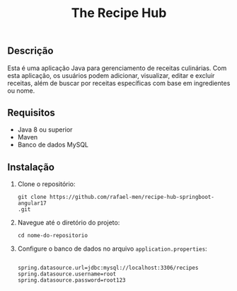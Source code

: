 <header>
        <h1>The Recipe Hub</h1>  
    </header>

<section>
        <h2>Descrição</h2>
        <p>Esta é uma aplicação Java para gerenciamento de receitas culinárias. Com esta aplicação, os usuários podem adicionar, visualizar, editar e excluir receitas, além de buscar por receitas específicas com base em ingredientes ou nome.</p>
    </section>

<section>

<section>
        <h2>Requisitos</h2>
        <ul>
            <li>Java 8 ou superior</li>
            <li>Maven</li>
            <li>Banco de dados MySQL</li>
        </ul>
    </section>

<section>
        <h2>Instalação</h2>
        <ol>
            <li>Clone o repositório: <pre><code>git clone https://github.com/rafael-men/recipe-hub-springboot-angular17
.git</code></pre></li>
            <li>Navegue até o diretório do projeto: <pre><code>cd nome-do-repositorio</code></pre></li>
            <li>Configure o banco de dados no arquivo <code>application.properties</code>:</li>
            <pre><code>
spring.datasource.url=jdbc:mysql://localhost:3306/recipes
spring.datasource.username=root
spring.datasource.password=root123
            </code></pre>
        
       


  
